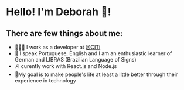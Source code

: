 # Hello! I'm Deborah 🌷! 

## There are few things about me:
<ul> 
  <li>👩🏻‍💻 I work as a developer at <a href=""https://citi.org.br>@CITi </a></li>
  <li>📓 I speak Portuguese, English and I am an enthusiastic learner of German and LIBRAS (Brazilian Language of Signs)</li>
  <li>⚡I curently work with React.js and Node.js</li>
  <li>🎯My goal is to make people's life at least a little better through their experience in technology</li>
</ul>

